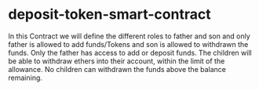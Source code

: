 # deposit-token-smart-contract
In this Contract we will define the different roles to father and son and only father is allowed to add funds/Tokens and son is allowed to withdrawn the funds.
Only the father has access to add or deposit funds. 
The children will be able to withdraw ethers into their account, within the limit of the allowance.
No children can withdrawn the funds above the balance remaining. 
